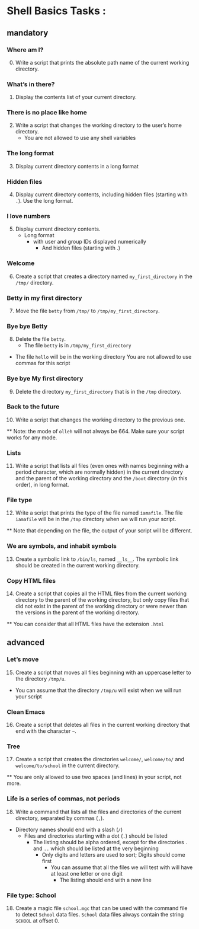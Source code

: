 # Shell Basics Tasks :


## mandatory


### Where am I?

0. Write a script that prints the absolute path name of the current working directory.

### What’s in there?

1. Display the contents list of your current directory.

### There is no place like home

2. Write a script that changes the working directory to the user’s home directory.
   - You are not allowed to use any shell variables

### The long format

3. Display current directory contents in a long format

### Hidden files

4. Display current directory contents, including hidden files (starting with `.`). Use the long format.

### I love numbers

5. Display current directory contents.
   - Long format
     - with user and group IDs displayed numerically
     	- And hidden files (starting with .)

### Welcome

6. Create a script that creates a directory named `my_first_directory` in the `/tmp/` directory.

### Betty in my first directory

7. Move the file `betty` from `/tmp/` to `/tmp/my_first_directory`.

### Bye bye Betty

8. Delete the file `betty`.
   - The file `betty` is in `/tmp/my_first_directory`

* The file `hello` will be in the working directory You are not allowed to use commas for this script

### Bye bye My first directory

9. Delete the directory `my_first_directory` that is in the `/tmp` directory.

### Back to the future

10. Write a script that changes the working directory to the previous one.

** Note: the mode of `olleh` will not always be 664. Make sure your script works for any mode.

### Lists

11. Write a script that lists all files (even ones with names beginning with a period character, which are normally hidden) in the current directory and the parent of the working directory and the `/boot` directory (in this order), in long format.

### File type

12. Write a script that prints the type of the file named `iamafile`. The file `iamafile` will be in the `/tmp` directory when we will run your script.

** Note that depending on the file, the output of your script will be different.

### We are symbols, and inhabit symbols

13. Create a symbolic link to `/bin/ls`, named `__ls__`. The symbolic link should be created in the current working directory.

### Copy HTML files

14. Create a script that copies all the HTML files from the current working directory to the parent of the working directory, but only copy files that did not exist in the parent of the working directory or were newer than the versions in the parent of the working directory.

** You can consider that all HTML files have the extension `.html`


## advanced


### Let’s move

15. Create a script that moves all files beginning with an uppercase letter to the directory `/tmp/u`.
   - You can assume that the directory `/tmp/u` will exist when we will run your script

### Clean Emacs

16. Create a script that deletes all files in the current working directory that end with the character `~`.

### Tree

17. Create a script that creates the directories `welcome/`, `welcome/to/` and `welcome/to/school` in the current directory.

** You are only allowed to use two spaces (and lines) in your script, not more.

### Life is a series of commas, not periods

18. Write a command that lists all the files and directories of the current directory, separated by commas (`,`).
   - Directory names should end with a slash (`/`)
     - Files and directories starting with a dot (`.`) should be listed
       - The listing should be alpha ordered, except for the directories `.` and `..` which should be listed at the very beginning
         - Only digits and letters are used to sort; Digits should come first
           - You can assume that all the files we will test with will have at least one letter or one digit
     	       - The listing should end with a new line

### File type: School

18. Create a magic file `school.mgc` that can be used with the command file to detect `School` data files. `School` data files always contain the string `SCHOOL` at offset 0.

